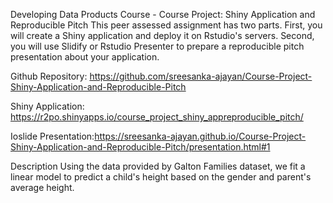 Developing Data Products Course - Course Project: Shiny Application and Reproducible Pitch This peer assessed assignment has two parts. First, you will create a Shiny application and deploy it on Rstudio's servers. Second, you will use Slidify or Rstudio Presenter to prepare a reproducible pitch presentation about your application.

Github Repository: https://github.com/sreesanka-ajayan/Course-Project-Shiny-Application-and-Reproducible-Pitch

Shiny Application: https://r2po.shinyapps.io/course_project_shiny_appreproducible_pitch/

Ioslide Presentation:https://sreesanka-ajayan.github.io/Course-Project-Shiny-Application-and-Reproducible-Pitch/presentation.html#1

Description Using the data provided by Galton Families dataset, we fit a linear model to predict a child's height based on the gender and parent's average height.
